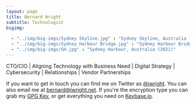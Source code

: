 ```yaml
---
layout: page
title: Bernard Wright
subtitle: Technologist
bigimg:
   
  - "../img/big-imgs/Sydney Skyline.jpg" : "Sydney Skyline, Australia (2021)"
  - "../img/big-imgs/Sydney Harbour Bridge.jpg" : "Sydney Harbour Bridge, Australia (2021)"
  - "../img/big-imgs/SH.jpg" : "Sydney Harbour, Australia (2021)"
---
```


CTO/CIO | Aligning Technology with Business Need | Digital Strategy | Cybersecurity | Relationships | Vendor Partnerships

If you want to get in touch you can find me on Twitter as [@iwright](http://twitter.com/iwright). You can also email me at [bernard@iwright.net](mailto:bernard@iwright.net). If you're the encryption type you can grab my [GPG Key](http://iwright.net/gpg.txt), or get everything you need on [Keybase.io](https://keybase.io/iwright).

